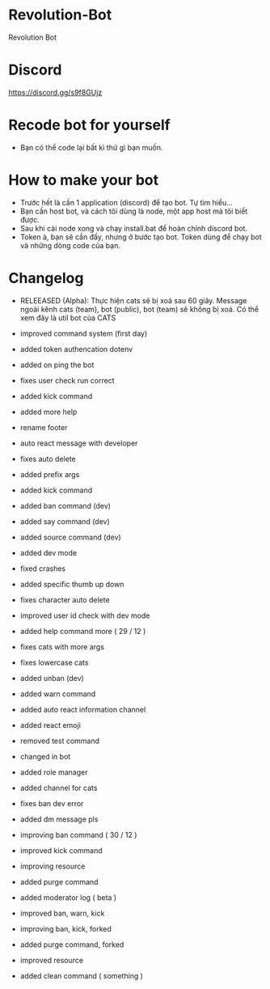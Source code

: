 # Revolution-Bot
Revolution Bot

# Discord
https://discord.gg/s9f8GUjz

# Recode bot for yourself
- Bạn có thể code lại bất kì thứ gì bạn muốn.

# How to make your bot
- Trước hết là cần 1 application (discord) để tạo bot. Tự tìm hiểu...
- Bạn cần host bot, và cách tôi dùng là node, một app host mà tôi biết được.
- Sau khi cài node xong và chạy install.bat để hoàn chỉnh discord bot.
- Token à, bạn sẽ cần đấy, nhưng ở bước tạo bot. Token dùng để chạy bot và những dòng code của bạn.

# Changelog
- RELEEASED (Alpha): Thực hiện cats sẽ bị xoá sau 60 giây. Message ngoài kênh cats (team), bot (public), bot (team) sẽ không bị xoá.
Có thể xem đây là util bot của CATS

- improved command system (first day)
- added token authencation dotenv
- added on ping the bot
- fixes user check run correct
- added kick command
- added more help
- rename footer
- auto react message with developer
- fixes auto delete
- added prefix args
- added kick command
- added ban command (dev)
- added say command (dev)
- added source command (dev)
- added dev mode
- fixed crashes
- added specific thumb up down
- fixes character auto delete
- improved user id check with dev mode
- added help command more ( 29 / 12 )
- fixes cats with more args
- fixes lowercase cats
- added unban (dev)
- added warn command
- added auto react information channel
- added react emoji
- removed test command
- changed in bot
- added role manager
- added channel for cats
- fixes ban dev error
- added dm message pls 
- improving ban command ( 30 / 12 )
- improved kick command
- improving resource
- added purge command
- added moderator log ( beta )
- improved ban, warn, kick
- improving ban, kick, forked
- added purge command, forked
- improved resource
- added clean command ( something )
